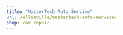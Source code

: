 ```yaml
---
title: "MasterTech Auto Service"
url: /ellisville/mastertech-auto-service/
shop: car repair
---
```

